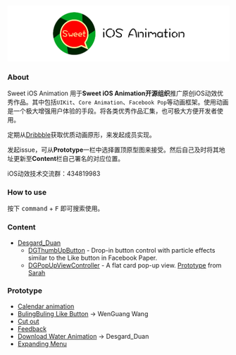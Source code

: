 ![](gua_animation_logo.png)

### About

Sweet iOS Animation 用于**Sweet iOS Animation开源组织**推广原创iOS动效优秀作品。其中包括`UIKit`、`Core Animation`、`Facebook Pop`等动画框架。使用动画是一个极大增强用户体验的手段。将各类优秀作品汇集，也可极大方便开发者使用。

定期从[Dribbble](https://dribbble.com/)获取优质动画原形，来发起成员实现。

发起issue，可从**Prototype**一栏中选择置顶原型图来接受。然后自己及时将其地址更新至**Content**栏自己署名的对应位置。

iOS动效技术交流群：434819983

### How to use

按下 <kbd>command</kbd> + <kbd>F</kbd> 即可搜索使用。

### Content

* [Desgard_Duan](https://github.com/dgytdhy)
  * [DGThumbUpButton](https://github.com/dgytdhy/DGThumbUpButton) - Drop-in button control with particle effects similar to the Like button in Facebook Paper.
  * [DGPopUpViewController](https://github.com/dgytdhy/DGPopUpViewController) - A flat card pop-up view. [Prototype](https://dribbble.com/shots/2770326-Sign-up-prototype) from [Sarah](https://dribbble.com/sarahjess)



### Prototype

* [Calendar animation](https://dribbble.com/shots/2792995-Calendar-animation)
* [BulingBuling Like Button](https://dribbble.com/shots/2689861-My-Projects-Concept) -> WenGuang Wang
* [Cut out](https://dribbble.com/shots/2793061-Cut-out)
* [Feedback](https://dribbble.com/shots/2790473-Feedback)
* [Download Water Animation](https://dribbble.com/shots/2785355-Animation-on-a-concept-draft-downloads) -> Desgard_Duan
* [Expanding Menu](https://dribbble.com/shots/2793664-Expanding-Menu)
  
